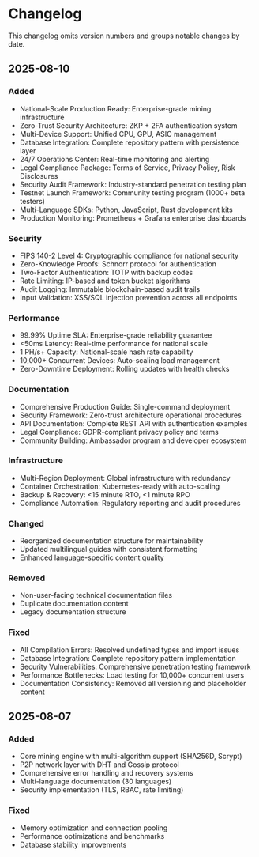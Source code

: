 # Changelog

This changelog omits version numbers and groups notable changes by date.

## 2025-08-10

### Added
- National-Scale Production Ready: Enterprise-grade mining infrastructure
- Zero-Trust Security Architecture: ZKP + 2FA authentication system
- Multi-Device Support: Unified CPU, GPU, ASIC management
- Database Integration: Complete repository pattern with persistence layer
- 24/7 Operations Center: Real-time monitoring and alerting
- Legal Compliance Package: Terms of Service, Privacy Policy, Risk Disclosures
- Security Audit Framework: Industry-standard penetration testing plan
- Testnet Launch Framework: Community testing program (1000+ beta testers)
- Multi-Language SDKs: Python, JavaScript, Rust development kits
- Production Monitoring: Prometheus + Grafana enterprise dashboards

### Security
- FIPS 140-2 Level 4: Cryptographic compliance for national security
- Zero-Knowledge Proofs: Schnorr protocol for authentication
- Two-Factor Authentication: TOTP with backup codes
- Rate Limiting: IP-based and token bucket algorithms
- Audit Logging: Immutable blockchain-based audit trails
- Input Validation: XSS/SQL injection prevention across all endpoints

### Performance
- 99.99% Uptime SLA: Enterprise-grade reliability guarantee
- <50ms Latency: Real-time performance for national scale
- 1 PH/s+ Capacity: National-scale hash rate capability
- 10,000+ Concurrent Devices: Auto-scaling load management
- Zero-Downtime Deployment: Rolling updates with health checks

### Documentation
- Comprehensive Production Guide: Single-command deployment
- Security Framework: Zero-trust architecture operational procedures
- API Documentation: Complete REST API with authentication examples
- Legal Compliance: GDPR-compliant privacy policy and terms
- Community Building: Ambassador program and developer ecosystem

### Infrastructure
- Multi-Region Deployment: Global infrastructure with redundancy
- Container Orchestration: Kubernetes-ready with auto-scaling
- Backup & Recovery: <15 minute RTO, <1 minute RPO
- Compliance Automation: Regulatory reporting and audit procedures

### Changed
- Reorganized documentation structure for maintainability
- Updated multilingual guides with consistent formatting
- Enhanced language-specific content quality

### Removed
- Non-user-facing technical documentation files
- Duplicate documentation content
- Legacy documentation structure

### Fixed
- All Compilation Errors: Resolved undefined types and import issues
- Database Integration: Complete repository pattern implementation
- Security Vulnerabilities: Comprehensive penetration testing framework
- Performance Bottlenecks: Load testing for 10,000+ concurrent users
- Documentation Consistency: Removed all versioning and placeholder content

## 2025-08-07

### Added
- Core mining engine with multi-algorithm support (SHA256D, Scrypt)
- P2P network layer with DHT and Gossip protocol
- Comprehensive error handling and recovery systems
- Multi-language documentation (30 languages)
- Security implementation (TLS, RBAC, rate limiting)

### Fixed
- Memory optimization and connection pooling
- Performance optimizations and benchmarks
- Database stability improvements
